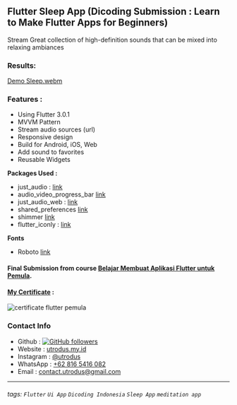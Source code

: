 ## Flutter Sleep App (Dicoding Submission : Learn to Make Flutter Apps for Beginners)
Stream Great collection of high-definition sounds that can be mixed into relaxing ambiances

### Results:
[Demo Sleep.webm](https://user-images.githubusercontent.com/24326642/181683150-56d0900b-143a-4810-97ce-4022576a536b.webm)


### Features : 
- Using Flutter 3.0.1
- MVVM Pattern
- Stream audio sources (url)
- Responsive design 
- Build for Android, iOS, Web
- Add sound to favorites
- Reusable Widgets

**Packages Used :**
- just_audio : [link](https://pub.dev/packages/just_audio)
- audio_video_progress_bar [link](https://pub.dev/packages/audio_video_progress_bar)
- just_audio_web : [link](https://pub.dev/packages/just_audio_web)
- shared_preferences [link](https://pub.dev/packages/shared_preferences)
- shimmer [link](https://pub.dev/packages/shimmer)
- flutter_iconly : [link](https://pub.dev/packages/flutter_iconly)

**Fonts**
- Roboto [link](https://fonts.google.com/specimen/Roboto?query=roboto)

#### Final Submission from course [Belajar Membuat Aplikasi Flutter untuk Pemula](https://www.dicoding.com/academies/159).
#### [My Certificate](https://www.dicoding.com/certificates/0LZ019MYKP65) : 
![certificate flutter pemula](https://user-images.githubusercontent.com/24326642/181682739-112c0aa8-f995-4130-aecb-4064283af8ba.png)

### Contact Info
- Github : [![GitHub followers](https://img.shields.io/github/followers/utrodus.svg?style=social&label=Follow&maxAge=2592000)](https://github.com/utrodus?tab=followers) 
- Website : [utrodus.my.id](https://utrodus.my.id)
- Instagram : [@utrodus](https://www.instagram.com/utrodus)
- WhatsApp : [+62 816 5416 082](https://wa.me/628165416082)
- Email : [contact.utrodus@gmail.com](mailto:contact.utrodus@gmail.com)

---

###### tags: `Flutter` `Ui App` `Dicoding Indonesia` `Sleep App` `meditation app`
